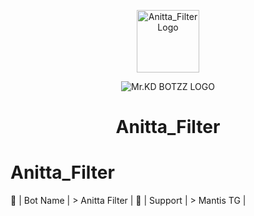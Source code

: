 <p align="center">
<img style="width:100px; height:100px;" src="Assets/Anitta_Filter.png" alt="Anitta_Filter Logo">
</p>

<p align="center">
  <img src="https://envs.sh/PvU.jpg" alt="Mr.KD BOTZZ LOGO">
</p>
<h1 align="center">
  <b>Anitta_Filter</b>
</h1>

# Anitta_Filter
 🤖 | Bot Name | > Anitta Filter | 🫣 | Support | > Mantis TG |
